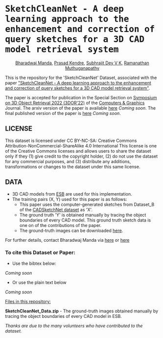 <samp>

# SketchCleanNet - A deep learning approach to the enhancement and correction of query sketches for a 3D CAD model retrieval system

</samp>

<div align="center">

<span> <a href="https://www.linkedin.com/in/bharadwaj-manda-9730ab114/">Bharadwaj Manda</a></span>,
<span> <a href="https://www.linkedin.com/in/prasad-kendre-338a9a1a0/">Prasad Kendre</a></span>,
<span> <a href="https://www.linkedin.com/in/subhrajit-dey-7a2784166/">Subhrajit Dey V K</a></span>,
<span> <a href="https://ed.iitm.ac.in/~raman/">Ramanathan Muthuganapathy</a></span>

</div>

This is the repository for the 'SketchCleanNet' Dataset, associated with the paper ["SketchCleanNet - A deep learning approach to the enhancement and correction of query sketches for a 3D CAD model retrieval system"]().

The paper is accepted for publication in the Special Section on [Symposium on 3D Object Retrieval 2022 (3DOR'22)](https://www.micc.unifi.it/3dor2022/) of the [Computers & Graphics](https://www.journals.elsevier.com/computers-and-graphics) Journal. The arxiv version of the paper is available [here]() *Coming soon*. The final published version of the paper is [here]() *Coming soon*.

## LICENSE
This dataset is licensed under CC BY-NC-SA: Creative Commons Attribution-NonCommercial-ShareAlike 4.0 International
This license is one of the Creative Commons licenses and allows users to share the dataset only if they (1) give credit to the copyright holder, (2) do not use the dataset for any commercial purposes, and (3) distribute any additions, transformations or changes to the dataset under this same license.

## DATA
* 3D CAD models from [ESB](https://engineering.purdue.edu/cdesign/wp/downloads/) are used for this implementation.
* The training pairs (X, Y) used for this paper is as follows:
    * This paper uses the computer-generated sketches from Dataset_B of the [CADSketchNet dataset](https://github.com/bharadwaj-manda/CADSketchNet) as 'X'.
    * The ground truth 'Y' is obtained manually by tracing the object boundaries of every CAD model. This ground truth sketch data is one on of the contributions of the paper.
    * The ground-truth images can be downloaded [here](https://drive.google.com/file/d/1RrdF8ujwyytMeXf-peCPQaAq25yp9kUO/view?usp=sharing).

For further details, contact Bharadwaj Manda via [here](https://www.linkedin.com/in/bharadwaj-manda-9730ab114/) or [here](https://bharadwaj-manda.netlify.app/)

### To cite this Dataset or Paper:

- Use the bibtex below:

*Coming soon*

- Or use the plain text below

*Coming soon*

<ins>Files in this repository:</ins>

**SketchCleanNet_Data.zip** - The ground-truth images obtained manually by tracing the object boundaries of every CAD model in ESB.

*Thanks are due to the many volunteers who have contributed to the dataset.*
